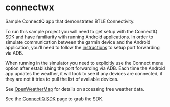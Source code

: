 # connectwx
Sample ConnectIQ app that demonstrates BTLE Connectivity. 

To run this sample project you will need to get setup with the ConnectIQ SDK and have familiarity
with running Android applications. In order to simulate communication between the garmin device
and the Android application, you'll need to follow the [instructions](http://developer.garmin.com/connect-iq/developer-tools/communication/) to setup port forwarding via ADB.

When running in the simulator you need to explicitly use the Connect menu option after establishing
the port forwarding via ADB. Each time the Android app updates the weather, it will look to see if
any devices are connected, if they are not it tries to pull the list of available devices.

See [OpenWeatherMap](http://openweathermap.org) for details on accessing free weather data.

See the [ConnectIQ SDK](http://developer.garmin.com/connect-iq/overview/) page to grab the SDK.
